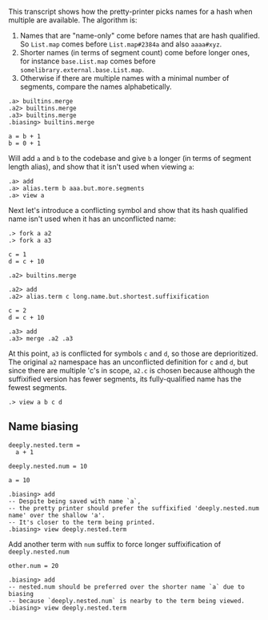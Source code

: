 This transcript shows how the pretty-printer picks names for a hash when multiple are available. The algorithm is:

1. Names that are "name-only" come before names that are hash qualified. So `List.map` comes before `List.map#2384a` and also `aaaa#xyz`.
2. Shorter names (in terms of segment count) come before longer ones, for instance `base.List.map` comes before `somelibrary.external.base.List.map`.
3. Otherwise if there are multiple names with a minimal number of segments, compare the names alphabetically.

```ucm:hide
.a> builtins.merge
.a2> builtins.merge
.a3> builtins.merge
.biasing> builtins.merge
```

```unison:hide
a = b + 1
b = 0 + 1
```

Will add `a` and `b` to the codebase and give `b` a longer (in terms of segment length alias), and show that it isn't used when viewing `a`:

```ucm
.a> add
.a> alias.term b aaa.but.more.segments
.a> view a
```

Next let's introduce a conflicting symbol and show that its hash qualified name isn't used when it has an unconflicted name:

```
.> fork a a2
.> fork a a3
```

```unison:hide
c = 1
d = c + 10
```

```ucm:hide
.a2> builtins.merge
```
```ucm
.a2> add
.a2> alias.term c long.name.but.shortest.suffixification
```

```unison:hide
c = 2
d = c + 10
```

```ucm
.a3> add
.a3> merge .a2 .a3
```

At this point, `a3` is conflicted for symbols `c` and `d`, so those are deprioritized.
The original `a2` namespace has an unconflicted definition for `c` and `d`, but since there are multiple 'c's in scope,
`a2.c` is chosen because although the suffixified version has fewer segments, its fully-qualified name has the fewest segments.

```ucm
.> view a b c d
```

## Name biasing

```unison
deeply.nested.term =
  a + 1

deeply.nested.num = 10

a = 10
```

```ucm
.biasing> add
-- Despite being saved with name `a`,
-- the pretty printer should prefer the suffixified 'deeply.nested.num name' over the shallow 'a'.
-- It's closer to the term being printed.
.biasing> view deeply.nested.term
```

Add another term with `num` suffix to force longer suffixification of `deeply.nested.num`

```unison
other.num = 20
```

```ucm
.biasing> add
-- nested.num should be preferred over the shorter name `a` due to biasing
-- because `deeply.nested.num` is nearby to the term being viewed.
.biasing> view deeply.nested.term
```
